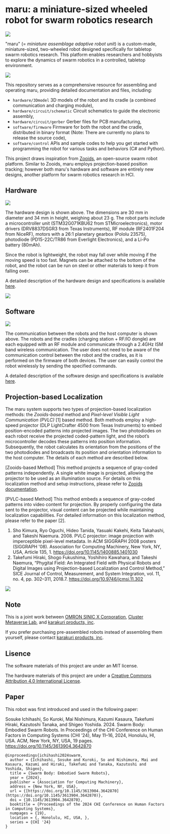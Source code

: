 # maru: a miniature-sized wheeled robot for swarm robotics research

![](./images/maru_top.png)

"maru" (= *miniature assemblage adaptive robot unit*) is a custom-made, miniature-sized, two-wheeled robot designed specifically for tabletop swarm robotics research.
This platform enables researchers and hobbyists to explore the dynamics of swarm robotics in a controlled, tabletop environment.

![](./images/teaser.jpg)


This repository serves as a comprehensive resource for assembling and operating maru, providing detailed documentation and files, including:

- `hardware/3Dmodel` 3D models of the robot and its cradle (a combined communication and charging module),
- `hardware/circuit/schematic` Circuit schematics to guide the electronic assembly,
- `hardware/circuit/gerber` Gerber files for PCB manufacturing,
- `software/firmware` Firmware for both the robot and the cradle, distributed in binary format (Note: There are currently no plans to release the source code),
- `software/control` APIs and sample codes to help you get started with programming the robot for various tasks and behaviors (C# and Python).

This project draws inspiration from [Zooids](https://github.com/ShapeLab/SwarmUI), an open-source swarm robot platform.
Similar to Zooids, maru employs projection-based position tracking; however both maru's hardware and software are entirely new designs, another platform for swarm robotics research in HCI.

## Hardware
<!-- ![](./images/size.png) -->
![](./images/robot_exploded.png)

The hardware design is shown above.
The dimensions are 30 mm in diameter and 34 mm in height, weighing about 23 g.
The robot parts include a microcontroller unit (STM32G071KBU62 from STMicroelectronics), motor drivers (DRV8837DSGR3 from Texas Instruments), RF module (RF2401F204 from NiceRF), motors with a 26:1 planetary gearbox (Pololu 23575), photodiode (PD15-22C/TR86 from Everlight Electronics), and a Li-Po battery (80mAh).

Since the robot is lightweight, the robot may fall over while moving if the moving speed is too fast.
Magnets can be attached to the bottom of the robot, and the robot can be run on steel or other materials to keep it from falling over.

A detailed description of the hardware design and specifications is available [here](https://shigeodayo.notion.site/Hardware-Manual-8442a3ade0ba457dba1eb5f8b898ae2d?pvs=4).

![](./images/exploded_real_naname.jpg)

## Software

![](./images/robot_communication.png)

The communication between the robots and the host computer is shown above.
The robots and the cradles (charging station + RF/IO dongle) are each equipped with an RF module and communicate through a 2.4GHz ISM band wireless communication.
The user does not need to be aware of the communication control between the robot and the cradles, as it is performed on the firmware of both devices.
The user can easily control the robot wirelessly by sending the specified commands.

A detailed description of the software design and specifications is available [here](https://shigeodayo.notion.site/Software-Manual-53adfd3b5a8c482b9a2acadc83991381?pvs=4).


## Projection-based Localization

The maru system supports two types of projection-based localization methods: the *Zooids-based* method and *Pixel-level Visible Light Communication (PVLC)* [1] based method. Both methods employ a high-speed projector (DLP LightCrafter 4500 from Texas Instruments) to embed position-encoded patterns into projected images. The two photodiodes on each robot receive the projected coded-pattern light, and the robot’s microcontroller decodes these patterns into position information. Subsequently, the robot calculates its orientation from the positions of the two photodiodes and broadcasts its position and orientation information to the host computer. The details of each method are described below.

[Zooids-based Method]
This method projects a sequence of gray-coded patterns independently. A single white image is projected, allowing the projector to be used as an illumination source. For details on this localization method and setup instructions, please refer to [Zooids documentation](https://github.com/ShapeLab/SwarmUI/tree/master/Hardware/Projector%20Tracking%20Setup).

[PVLC-based Method]
This method embeds a sequence of gray-coded patterns into video content for projection. By properly configuring the data sent to the projector, visual content can be projected while maintaining localization capabilities. For detailed information on this localization method, please refer to the paper [2].

1. Sho Kimura, Ryo Oguchi, Hideo Tanida, Yasuaki Kakehi, Keita Takahashi, and Takeshi Naemura. 2008. PVLC projector: image projection with imperceptible pixel-level metadata. In ACM SIGGRAPH 2008 posters (SIGGRAPH '08). Association for Computing Machinery, New York, NY, USA, Article 135, 1. https://doi.org/10.1145/1400885.1401030
2. Takefumi Hiraki, Shogo Fukushima, Yoshihiro Kawahara, and Takeshi Naemura, “Phygital Field: An Integrated Field with Physical Robots and Digital Images using Projection-based Localization and Control Method,” SICE Journal of Control, Measurement, and System Integration, vol. 11, no. 4, pp. 302–311, 2018.7. https://doi.org/10.9746/jcmsi.11.302

![](./images/swarm_control.jpg)


## Note

This is a joint work between [OMRON SINIC X Corporation](https://www.omron.com/sinicx/), [Cluster Metaverse Lab](https://lab.cluster.mu/en/), and [karakuri products, inc](https://krkrpro.com).

If you prefer purchasing pre-assembled robots instead of assembling them yourself, please contact [karakuri products, inc](https://krkrpro.com).

## Lisence

The software materials of this project are under an MIT license.

The hardware materials of this project are under a [Creative Commons Attribution 4.0 International License](https://creativecommons.org/licenses/by/4.0/).


## Paper
This robot was first introduced and used in the following paper:


Sosuke Ichihashi, So Kuroki, Mai Nishimura, Kazumi Kasaura, Takefumi Hiraki, Kazutoshi Tanaka, and Shigeo Yoshida. 2024. Swarm Body: Embodied Swarm Robots. In Proceedings of the CHI Conference on Human Factors in Computing Systems (CHI ’24), May 11–16, 2024, Honolulu, HI, USA. ACM, New York, NY, USA, 19 pages. https://doi.org/10.1145/3613904.3642870


```
@inproceedings{ichihashi2024swarm,
  author = {Ichihashi, Sosuke and Kuroki, So and Nishimura, Mai and Kasaura, Kazumi and Hiraki, Takefumi and Tanaka, Kazutoshi and Yoshida, Shigeo},
  title = {Swarm Body: Embodied Swarm Robots},
  year = {2024},
  publisher = {Association for Computing Machinery},
  address = {New York, NY, USA},
  url = {[https://doi.org/10.1145/3613904.3642870](https://doi.org/10.1145/3613904.3642870)},
  doi = {10.1145/3613904.3642870},
  booktitle = {Proceedings of the 2024 CHI Conference on Human Factors in Computing Systems},
  numpages = {19},
  location = {, Honolulu, HI, USA, },
  series = {CHI '24}
}
```
